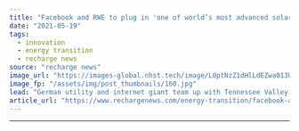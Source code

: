 ```yaml
---
title: "Facebook and RWE to plug in 'one of world’s most advanced solar farms' to datacentre"
date: "2021-05-19"
tags: 
  - innovation
  - energy transition
  - recharge news
source: "recharge news"
image_url: "https://images-global.nhst.tech/image/L0ptNzZ1dHlLdEZwa013UGJYeHBXdnZjNi9meWZKcGErRlo4cWUzbldCUT0=/nhst/binary/d5b2790884a49455dd35377d22040f4d"
image_fp: "/assets/img/post_thumbnails/160.jpg"
lead: "German utility and internet giant team up with Tennessee Valley Authority on 150MW solar array in Shelby County"
article_url: "https://www.rechargenews.com/energy-transition/facebook-and-rwe-to-plug-in-one-of-world-s-most-advanced-solar-farms-to-datacentre/2-1-1012918"
---
```


---
